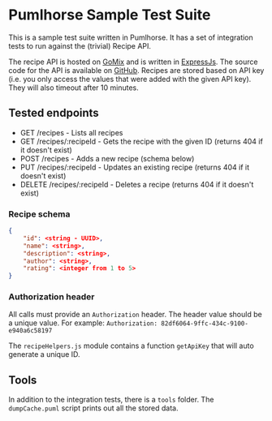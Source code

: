# Pumlhorse Sample Test Suite

This is a sample test suite written in Pumlhorse. It has a set of integration tests to run against the (trivial) Recipe API.

The recipe API is hosted on [GoMix](https://gomix.com) and is written in [ExpressJs](http://expressjs.com). The source code
for the API is available on [GitHub](https://github.com/pumlhorse/sample-recipe-api). Recipes are stored based on API key
(i.e. you only access the values that were added with the given API key). They will also timeout after 10 minutes.

## Tested endpoints

* GET /recipes - Lists all recipes
* GET /recipes/:recipeId - Gets the recipe with the given ID (returns 404 if it doesn't exist)
* POST /recipes - Adds a new recipe (schema below)
* PUT /recipes/:recipeId - Updates an existing recipe (returns 404 if it doesn't exist)
* DELETE /recipes/:recipeId - Deletes a recipe (returns 404 if it doesn't exist)

### Recipe schema

```json
{
    "id": <string - UUID>,
    "name": <string>,
    "description": <string>,
    "author": <string>,
    "rating": <integer from 1 to 5>
}
```

### Authorization header

All calls must provide an `Authorization` header. The header value should be a unique value.
For example: `Authorization: 82df6064-9ffc-434c-9100-e940a6c58197`

The `recipeHelpers.js` module contains a function `getApiKey` that will auto generate a unique ID.

## Tools

In addition to the integration tests, there is a `tools` folder. The `dumpCache.puml` script 
prints out all the stored data.
